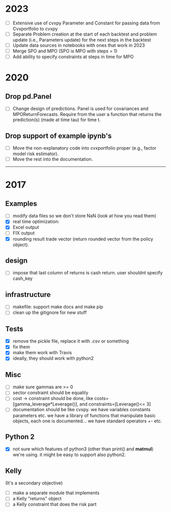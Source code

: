 # 2023
- [ ] Extensive use of cvxpy Parameter and Constant for passing data from Cvxportfolio to cvxpy
- [ ] Separate Problem creation at the start of each backtest and problem update (i.e., Parameters update) for the next steps in the backtest
- [ ] Update data sources in notebooks with ones that work in 2023
- [ ] Merge SPO and MPO (SPO is MPO with steps = 1)
- [ ] Add ability to specify constraints at steps in time for MPO

# 2020

## Drop pd.Panel
- [ ] Change design of predictions. Panel is used for covariances and MPOReturnForecasts. Require from the user a function that returns
the prediction(s) (made at time tau) for time t.

## Drop support of example ipynb's
- [ ] Move the non-explanatory code into cvxportfolio proper (e.g., factor model risk estimator).
- [ ] Move the rest into the documentation.

--- 
# 2017

## Examples
- [ ] modify data files so we don't store NaN (look at how you read them)
- [x] real time optimization:
 - [x] Excel output
 - [ ] FIX output
 - [x] rounding result trade vector (return rounded vector from the policy object).

## design
- [ ] impose that last column of returns is cash return. user shouldnt specify cash_key

## infrastructure
- [ ] makefile: support make docs and make pip
- [ ] clean up the gitignore for new stuff

## Tests
- [x] remove the pickle file, replace it with .csv or something
- [x] fix them
- [x] make them work with Travis
- [x] ideally, they should work with python2

## Misc
- [ ] make sure gammas are >= 0
- [ ] sector constraint should be equality
- [ ] cost -> constraint should be done, like costs=[gamma_leverage*Leverage()], and constraints=[Leverage()<= 3]
- [ ] documentation should be like cvxpy. we have variables constants parameters etc. we have a library of functions that manipulate basic objects, each one is documented... we have standard operators +- etc.

## Python 2
- [x] not sure which features of python3 (other than print() and __matmul__) we're using. it might be easy to support also python2.

## Kelly
(It's a secondary objective)
- [ ] make a separate module that implements
 - [ ] a Kelly "returns" object
 - [ ] a Kelly constraint that does the risk part
